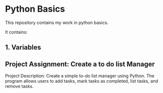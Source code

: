 # Python Basics

This repository contains my work in python basics.

It contains:

## 1. Variables
## Project Assignment: Create a to do list Manager
Project Description: Create a simple to-do list manager using Python. The program allows users to add tasks, mark tasks as completed, list tasks, and remove tasks.
